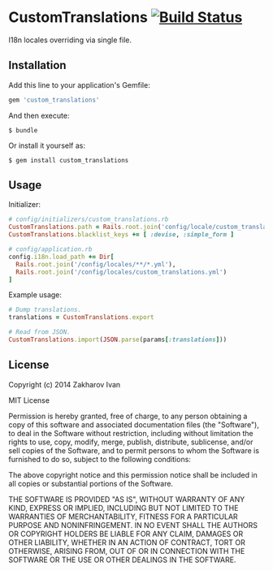 # CustomTranslations [![Build Status](https://travis-ci.org/drMinami/custom_translations.svg?branch=master)](https://travis-ci.org/drMinami/custom_translations)

I18n locales overriding via single file.

## Installation

Add this line to your application's Gemfile:

```ruby
gem 'custom_translations'
```

And then execute:

    $ bundle

Or install it yourself as:

    $ gem install custom_translations

## Usage

Initializer:
```ruby
# config/initializers/custom_translations.rb
CustomTranslations.path = Rails.root.join('config/locale/custom_translations.yml')
CustomTranslations.blacklist_keys += [ :devise, :simple_form ]

# config/application.rb
config.i18n.load_path += Dir[
  Rails.root.join('/config/locales/**/*.yml'),
  Rails.root.join('/config/locales/custom_translations.yml')
]
```

Example usage:
```ruby
# Dump translations.
translations = CustomTranslations.export

# Read from JSON.
CustomTranslations.import(JSON.parse(params[:translations]))
```

## License

Copyright (c) 2014 Zakharov Ivan

MIT License

Permission is hereby granted, free of charge, to any person obtaining
a copy of this software and associated documentation files (the
"Software"), to deal in the Software without restriction, including
without limitation the rights to use, copy, modify, merge, publish,
distribute, sublicense, and/or sell copies of the Software, and to
permit persons to whom the Software is furnished to do so, subject to
the following conditions:

The above copyright notice and this permission notice shall be
included in all copies or substantial portions of the Software.

THE SOFTWARE IS PROVIDED "AS IS", WITHOUT WARRANTY OF ANY KIND,
EXPRESS OR IMPLIED, INCLUDING BUT NOT LIMITED TO THE WARRANTIES OF
MERCHANTABILITY, FITNESS FOR A PARTICULAR PURPOSE AND
NONINFRINGEMENT. IN NO EVENT SHALL THE AUTHORS OR COPYRIGHT HOLDERS BE
LIABLE FOR ANY CLAIM, DAMAGES OR OTHER LIABILITY, WHETHER IN AN ACTION
OF CONTRACT, TORT OR OTHERWISE, ARISING FROM, OUT OF OR IN CONNECTION
WITH THE SOFTWARE OR THE USE OR OTHER DEALINGS IN THE SOFTWARE.
